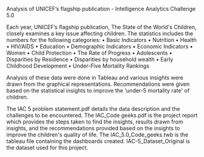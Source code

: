 Analysis of UNICEF’s flagship publication - Intelligence Analytics Challenge 5.0

Each year, UNICEF’s flagship publication, The State of the World's Children, closely examines a key issue affecting children. The statistics includes the numbers for the following categories:
• Basic Indicators
• Nutrition
• Health
• HIV/AIDS
• Education
• Demographic Indicators
• Economic Indicators
• Women
• Child Protection
• The Rate of Progress
• Adolescents
• Disparities by Residence
• Disparities by household wealth
• Early Childhood Development
• Under-Five Mortality Rankings

Analysis of these data were done in Tableau and various insights were drawn from the graphical representations. Recommendations were given based on the statistical insights to improve the 'under-5 mortality rate' of children.  

The IAC 5 problem statement.pdf details the data description and the challenges to be encountered. The IAC_Code geeks.pdf is the project report which provides the steps taken to find the insights, results drawn from insights, and the recommendations provided based on the insights to improve the children's quality of life. The IAC_5.0_Code_geeks.twb is the tableau file containing the dashboards created. IAC-5_Dataset_Original is the dataset used for this project.    

